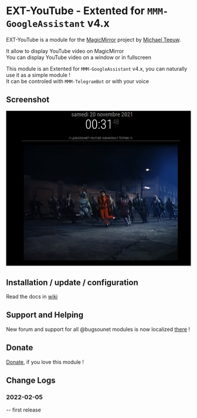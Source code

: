 # EXT-YouTube - Extented for `MMM-GoogleAssistant` v4.x

EXT-YouTube is a module for the [MagicMirror](https://github.com/MichMich/MagicMirror) project by [Michael Teeuw](https://github.com/MichMich).

It allow to display YouTube video on MagicMirror<br>
You can display YouTube video on a window or in fullscreen

This module is an Extented for `MMM-GoogleAssistant` v4.x, you can naturally use it as a simple module !<br>
It can be controled with `MMM-TelegramBot` or with your voice

## Screenshot
![](https://raw.githubusercontent.com/bugsounet/EXT-YouTube/dev/EXT-Youtube.png)

## Installation / update / configuration

Read the docs in [wiki](https://wiki.bugsounet.fr/EXT-YouTube)

## Support and Helping
New forum and support for all @bugsounet modules is now localized [there](https://forum.bugsounet.fr) !
 
## Donate
 [Donate](https://www.paypal.com/cgi-bin/webscr?cmd=_s-xclick&hosted_button_id=TTHRH94Y4KL36&source=url), if you love this module !

## Change Logs

### 2022-02-05
   -- first release

